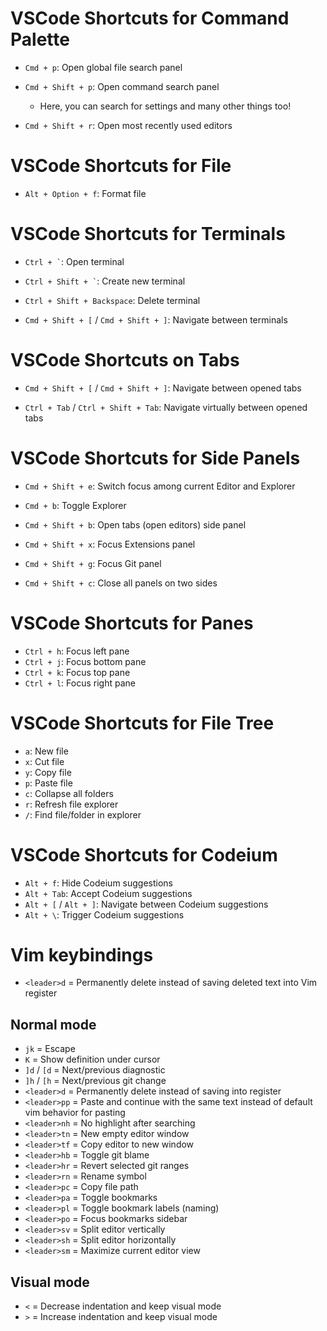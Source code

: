 # VSCode Shortcuts for Command Palette

- `Cmd + p`: Open global file search panel

- `Cmd + Shift + p`: Open command search panel

  - Here, you can search for settings and many other things too!

- `Cmd + Shift + r`: Open most recently used editors

# VSCode Shortcuts for File

- `Alt + Option + f`: Format file

# VSCode Shortcuts for Terminals

- `` Ctrl + ` ``: Open terminal

- `` Ctrl + Shift + ` ``: Create new terminal

- `Ctrl + Shift + Backspace`: Delete terminal

- `Cmd + Shift + [` / `Cmd + Shift + ]`: Navigate between terminals

# VSCode Shortcuts on Tabs

- `Cmd + Shift + [` / `Cmd + Shift + ]`: Navigate between opened tabs

- `Ctrl + Tab` / `Ctrl + Shift + Tab`: Navigate virtually between opened tabs

# VSCode Shortcuts for Side Panels

- `Cmd + Shift + e`: Switch focus among current Editor and Explorer

- `Cmd + b`: Toggle Explorer

- `Cmd + Shift + b`: Open tabs (open editors) side panel

- `Cmd + Shift + x`: Focus Extensions panel

- `Cmd + Shift + g`: Focus Git panel

- `Cmd + Shift + c`: Close all panels on two sides

# VSCode Shortcuts for Panes

- `Ctrl + h`: Focus left pane
- `Ctrl + j`: Focus bottom pane
- `Ctrl + k`: Focus top pane
- `Ctrl + l`: Focus right pane

# VSCode Shortcuts for File Tree

- `a`: New file
- `x`: Cut file
- `y`: Copy file
- `p`: Paste file
- `c`: Collapse all folders
- `r`: Refresh file explorer
- `/`: Find file/folder in explorer

# VSCode Shortcuts for Codeium

- `Alt + f`: Hide Codeium suggestions
- `Alt + Tab`: Accept Codeium suggestions
- `Alt + [` / `Alt + ]`: Navigate between Codeium suggestions
- `Alt + \`: Trigger Codeium suggestions

# Vim keybindings

- `<leader>d` = Permanently delete instead of saving deleted text into Vim register

## Normal mode

- `jk` = Escape
- `K` = Show definition under cursor
- `]d` / `[d` = Next/previous diagnostic
- `]h` / `[h` = Next/previous git change
- `<leader>d` = Permanently delete instead of saving into register
- `<leader>pp` = Paste and continue with the same text instead of default vim behavior for pasting
- `<leader>nh` = No highlight after searching
- `<leader>tn` = New empty editor window
- `<leader>tf` = Copy editor to new window
- `<leader>hb` = Toggle git blame
- `<leader>hr` = Revert selected git ranges
- `<leader>rn` = Rename symbol
- `<leader>pc` = Copy file path
- `<leader>pa` = Toggle bookmarks
- `<leader>pl` = Toggle bookmark labels (naming)
- `<leader>po` = Focus bookmarks sidebar
- `<leader>sv` = Split editor vertically
- `<leader>sh` = Split editor horizontally
- `<leader>sm` = Maximize current editor view

## Visual mode

- `<` = Decrease indentation and keep visual mode
- `>` = Increase indentation and keep visual mode
